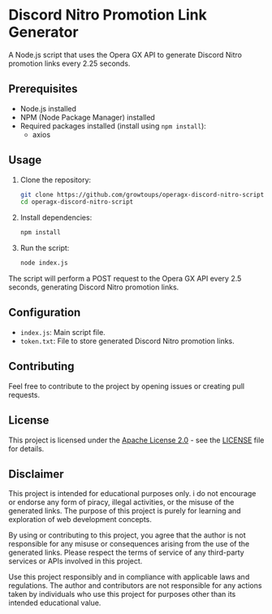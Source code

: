 # Discord Nitro Promotion Link Generator

A Node.js script that uses the Opera GX API to generate Discord Nitro promotion links every 2.25 seconds.

## Prerequisites

- Node.js installed
- NPM (Node Package Manager) installed
- Required packages installed (install using `npm install`):
  - axios

## Usage

1. Clone the repository:

   ```bash
   git clone https://github.com/growtoups/operagx-discord-nitro-script.git
   cd operagx-discord-nitro-script
   ```

2. Install dependencies:

   ```bash
   npm install
   ```

3. Run the script:

   ```bash
   node index.js
   ```

The script will perform a POST request to the Opera GX API every 2.5 seconds, generating Discord Nitro promotion links.

## Configuration

- `index.js`: Main script file.
- `token.txt`: File to store generated Discord Nitro promotion links.

## Contributing

Feel free to contribute to the project by opening issues or creating pull requests.

## License

This project is licensed under the [Apache License 2.0](LICENSE) - see the [LICENSE](LICENSE) file for details.

## Disclaimer

This project is intended for educational purposes only. i do not encourage or endorse any form of piracy, illegal activities, or the misuse of the generated links. The purpose of this project is purely for learning and exploration of web development concepts.

By using or contributing to this project, you agree that the author is not responsible for any misuse or consequences arising from the use of the generated links. Please respect the terms of service of any third-party services or APIs involved in this project.

Use this project responsibly and in compliance with applicable laws and regulations. The author and contributors are not responsible for any actions taken by individuals who use this project for purposes other than its intended educational value.
